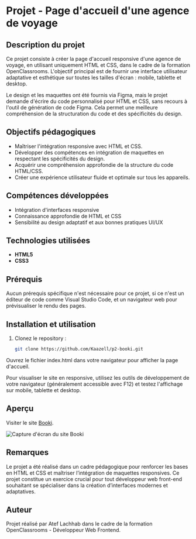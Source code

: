 # Projet - Page d'accueil d'une agence de voyage

## Description du projet
Ce projet consiste à créer la page d'accueil responsive d'une agence de voyage, en utilisant uniquement HTML et CSS, dans le cadre de la formation OpenClassrooms. L'objectif principal est de fournir une interface utilisateur adaptative et esthétique sur toutes les tailles d'écran : mobile, tablette et desktop.

Le design et les maquettes ont été fournis via Figma, mais le projet demande d'écrire du code personnalisé pour HTML et CSS, sans recours à l'outil de génération de code Figma. Cela permet une meilleure compréhension de la structuration du code et des spécificités du design.

## Objectifs pédagogiques
- Maîtriser l'intégration responsive avec HTML et CSS.
- Développer des compétences en intégration de maquettes en respectant les spécificités du design.
- Acquérir une compréhension approfondie de la structure du code HTML/CSS.
- Créer une expérience utilisateur fluide et optimale sur tous les appareils.

## Compétences développées
- Intégration d'interfaces responsive
- Connaissance approfondie de HTML et CSS
- Sensibilité au design adaptatif et aux bonnes pratiques UI/UX

## Technologies utilisées
- **HTML5**
- **CSS3**

## Prérequis
Aucun prérequis spécifique n'est nécessaire pour ce projet, si ce n'est un éditeur de code comme Visual Studio Code, et un navigateur web pour prévisualiser le rendu des pages.

## Installation et utilisation
1. Clonez le repository :
   ```bash
   git clone https://github.com/Kaazell/p2-booki.git
    ```
Ouvrez le fichier index.html dans votre navigateur pour afficher la page d'accueil.

Pour visualiser le site en responsive, utilisez les outils de développement de votre navigateur (généralement accessible avec F12) et testez l'affichage sur mobile, tablette et desktop.

## Aperçu
Visiter le site [Booki](https://booki-three-indol.vercel.app/).

![Capture d'écran du site Booki](/screenshots/booki1.webp)


## Remarques
Le projet a été réalisé dans un cadre pédagogique pour renforcer les bases en HTML et CSS et maîtriser l’intégration de maquettes responsives. Ce projet constitue un exercice crucial pour tout développeur web front-end souhaitant se spécialiser dans la création d’interfaces modernes et adaptatives.

## Auteur
Projet réalisé par Atef Lachhab dans le cadre de la formation OpenClassrooms - Développeur Web Frontend.
